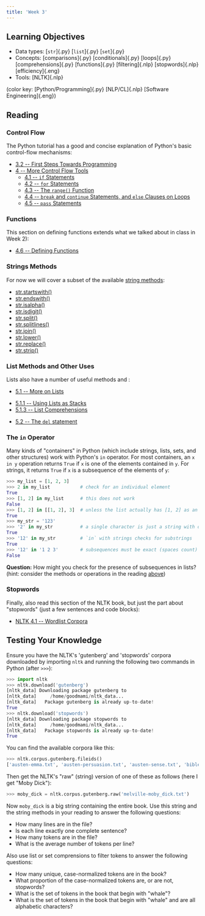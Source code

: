 ```yaml
---
title: 'Week 3'
---
```


## Learning Objectives

* Data types:
  [`str`]{.py}
  [`list`]{.py}
  [`set`]{.py}
* Concepts:
  [comparisons]{.py}
  [conditionals]{.py}
  [loops]{.py}
  [comprehensions]{.py}
  [functions]{.py}
  [filtering]{.nlp}
  [stopwords]{.nlp}
  [efficiency]{.eng}
* Tools:
  [NLTK]{.nlp}

(color key: [Python/Programming]{.py} [NLP/CL]{.nlp} [Software Engineering]{.eng})

## Reading

### Control Flow

The Python tutorial has a good and concise explanation of Python's basic
control-flow mechanisms:

* [3.2 -- First Steps Towards Programming](https://docs.python.org/3/tutorial/introduction.html#first-steps-towards-programming)
* [4 -- More Control Flow Tools](https://docs.python.org/3/tutorial/controlflow.html)
  - [4.1 -- `if` Statements](https://docs.python.org/3/tutorial/controlflow.html#if-statements)
  - [4.2 -- `for` Statements](https://docs.python.org/3/tutorial/controlflow.html#for-statements)
  - [4.3 -- The `range()` Function](https://docs.python.org/3/tutorial/controlflow.html#the-range-function)
  - [4.4 -- `break` and `continue` Statements, and `else` Clauses on Loops](https://docs.python.org/3/tutorial/controlflow.html#break-and-continue-statements-and-else-clauses-on-loops)
  - [4.5 -- `pass` Statements](https://docs.python.org/3/tutorial/controlflow.html#pass-statements)

### Functions

This section on defining functions extends what we talked about in class
in Week 2):

* [4.6 -- Defining Functions](https://docs.python.org/3/tutorial/controlflow.html#defining-functions)

### Strings Methods

For now we will cover a subset of the available [string
methods](https://docs.python.org/3/library/stdtypes.html#string-methods):

  - [str.startswith()](https://docs.python.org/3/library/stdtypes.html#str.startswith)
  - [str.endswith()](https://docs.python.org/3/library/stdtypes.html#str.endswith)
  - [str.isalpha()](https://docs.python.org/3/library/stdtypes.html#str.isalpha)
  - [str.isdigit()](https://docs.python.org/3/library/stdtypes.html#str.isdigit)
  - [str.split()](https://docs.python.org/3/library/stdtypes.html#str.split)
  - [str.splitlines()](https://docs.python.org/3/library/stdtypes.html#str.splitlines)
  - [str.join()](https://docs.python.org/3/library/stdtypes.html#str.join)
  - [str.lower()](https://docs.python.org/3/library/stdtypes.html#str.lower)
  - [str.replace()](https://docs.python.org/3/library/stdtypes.html#str.replace)
  - [str.strip()](https://docs.python.org/3/library/stdtypes.html#str.strip)

### List Methods and Other Uses

Lists also have a number of useful methods and :

* [5.1 -- More on Lists](https://docs.python.org/3/tutorial/datastructures.html#more-on-lists)
 - [5.1.1 -- Using Lists as Stacks](https://docs.python.org/3/tutorial/datastructures.html#using-lists-as-stacks)
 - [5.1.3 -- List Comprehensions](https://docs.python.org/3/tutorial/datastructures.html#list-comprehensions)
* [5.2 -- The `del` statement](https://docs.python.org/3/tutorial/datastructures.html#the-del-statement)

### The `in` Operator

Many kinds of "containers" in Python (which include strings, lists,
sets, and other structures) work with Python's `in` operator. For most
containers, an `x in y` operation returns `True` if `x` is one of the
elements contained in `y`. For strings, it returns `True` if `x` is a
subsequence of the elements of `y`:

```python
>>> my_list = [1, 2, 3]
>>> 2 in my_list           # check for an individual element
True
>>> [1, 2] in my_list      # this does not work
False
>>> [1, 2] in [[1, 2], 3]  # unless the list actually has [1, 2] as an element
True
>>> my_str = '123'
>>> '2' in my_str          # a single character is just a string with one character
True
>>> '12' in my_str         # `in` with strings checks for substrings
True
>>> '12' in '1 2 3'        # subsequences must be exact (spaces count)
False

```

**Question:** How might you check for the presence of subsequences in lists? (hint: consider the methods or operations in the reading [above](#list-methods-and-other-uses))

### Stopwords

Finally, also read this section of the NLTK book, but just the part
about "stopwords" (just a few sentences and code blocks):

* [NLTK 4.1 -- Wordlist Corpora](http://www.nltk.org/book/ch02.html#wordlist-corpora)

## Testing Your Knowledge

Ensure you have the NLTK's 'gutenberg' and 'stopwords' corpora
downloaded by importing `nltk` and running the following two commands in
Python (after `>>>`):

```python
>>> import nltk
>>> nltk.download('gutenberg')
[nltk_data] Downloading package gutenberg to
[nltk_data]     /home/goodmami/nltk_data...
[nltk_data]   Package gutenberg is already up-to-date!
True
>>> nltk.download('stopwords')
[nltk_data] Downloading package stopwords to
[nltk_data]     /home/goodmami/nltk_data...
[nltk_data]   Package stopwords is already up-to-date!
True
```

You can find the available corpora like this:

```python
>>> nltk.corpus.gutenberg.fileids()
['austen-emma.txt', 'austen-persuasion.txt', 'austen-sense.txt', 'bible-kjv.txt', 'blake-poems.txt', 'bryant-stories.txt', 'burgess-busterbrown.txt', 'carroll-alice.txt', 'chesterton-ball.txt', 'chesterton-brown.txt', 'chesterton-thursday.txt', 'edgeworth-parents.txt', 'melville-moby_dick.txt', 'milton-paradise.txt', 'shakespeare-caesar.txt', 'shakespeare-hamlet.txt', 'shakespeare-macbeth.txt', 'whitman-leaves.txt']
```

Then get the NLTK's "raw" (string) version of one of these as follows
(here I get "Moby Dick"):

```python
>>> moby_dick = nltk.corpus.gutenberg.raw('melville-moby_dick.txt')
```

Now `moby_dick` is a big string containing the entire book. Use this
string and the string methods in your reading to answer the following
questions:

* How many lines are in the file?
* Is each line exactly one complete sentence?
* How many tokens are in the file?
* What is the average number of tokens per line?

Also use list or set comprensions to filter tokens to answer the
following questions:

* How many unique, case-normalized tokens are in the book?
* What proportion of the case-normalized tokens are, or are not, stopwords?
* What is the set of tokens in the book that begin with "whale"?
* What is the set of tokens in the book that begin with "whale" and are all alphabetic characters?
